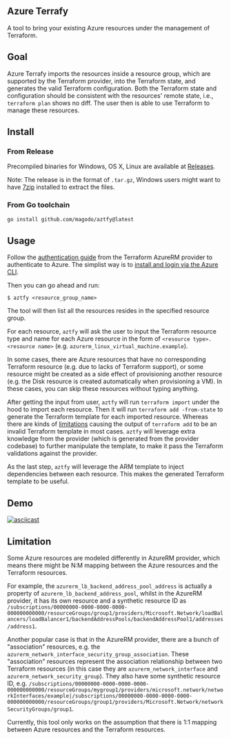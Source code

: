 ## Azure Terrafy

A tool to bring your existing Azure resources under the management of Terraform.

## Goal

Azure Terrafy imports the resources inside a resource group, which are supported by the Terraform provider, into the Terraform state, and generates the valid Terraform configuration. Both the Terraform state and configuration should be consistent with the resources' remote state, i.e., `terraform plan` shows no diff. The user then is able to use Terraform to manage these resources.

## Install

### From Release

Precompiled binaries for Windows, OS X, Linux are available at [Releases](https://github.com/magodo/aztfy/releases).

Note: The release is in the format of `.tar.gz`, Windows users might want to have [7zip](https://www.7-zip.org/download.html) installed to extract the files.

### From Go toolchain

```bash
go install github.com/magodo/aztfy@latest
```

## Usage

Follow the [authentication guide](https://registry.terraform.io/providers/hashicorp/azurerm/latest/docs#authenticating-to-azure) from the Terraform AzureRM provider to authenticate to Azure. The simplist way is to [install and login via the Azure CLI](https://registry.terraform.io/providers/hashicorp/azurerm/latest/docs/guides/azure_cli).

Then you can go ahead and run:

```shell
$ aztfy <resource_group_name>
```

The tool will then list all the resources resides in the specified resource group.

For each resource, `aztfy` will ask the user to input the Terraform resource type and name for each Azure resource in the form of `<resource type>.<resource name>` (e.g. `azurerm_linux_virtual_machine.example`).

In some cases, there are Azure resources that have no corresponding Terraform resource (e.g. due to lacks of Terraform support), or some resource might be created as a side effect of provisioning another resource (e.g. the Disk resource is created automatically when provisioning a VM). In these cases, you can skip these resources without typing anything.

After getting the input from user, `aztfy` will run `terraform import` under the hood to import each resource. Then it will run `terraform add -from-state` to generate the Terraform template for each imported resource. Whereas there are kinds of [limitations](https://github.com/apparentlymart/terrafy/blob/main/docs/quirks.md) causing the output of `terraform add` to be an invalid Terraform template in most cases. `aztfy` will leverage extra knowledge from the provider (which is generated from the provider codebase) to further manipulate the template, to make it pass the Terraform validations against the provider.

As the last step, `aztfy` will leverage the ARM template to inject dependencies between each resource. This makes the generated Terraform template to be useful.

## Demo

[![asciicast](https://asciinema.org/a/iPTGS6E2CSxpYPtbPQhWmxLdu.svg)](https://asciinema.org/a/iPTGS6E2CSxpYPtbPQhWmxLdu)

## Limitation

Some Azure resources are modeled differently in AzureRM provider, which means there might be N:M mapping between the Azure resources and the Terraform resources.

For example, the `azurerm_lb_backend_address_pool_address` is actually a property of `azurerm_lb_backend_address_pool`, whilst in the AzureRM provider, it has its own resource and a synthetic resource ID as `/subscriptions/00000000-0000-0000-0000-000000000000/resourceGroups/group1/providers/Microsoft.Network/loadBalancers/loadBalancer1/backendAddressPools/backendAddressPool1/addresses/address1`.

Another popular case is that in the AzureRM provider, there are a bunch of "association" resources, e.g. the `azurerm_network_interface_security_group_association`. These "association" resources represent the association relationship between two Terraform resources (in this case they are `azurerm_network_interface` and `azurerm_network_security_group`). They also have some synthetic resource ID, e.g. `/subscriptions/00000000-0000-0000-0000-000000000000/resourceGroups/mygroup1/providers/microsoft.network/networkInterfaces/example|/subscriptions/00000000-0000-0000-0000-000000000000/resourceGroups/group1/providers/Microsoft.Network/networkSecurityGroups/group1`.

Currently, this tool only works on the assumption that there is 1:1 mapping between Azure resources and the Terraform resources.
